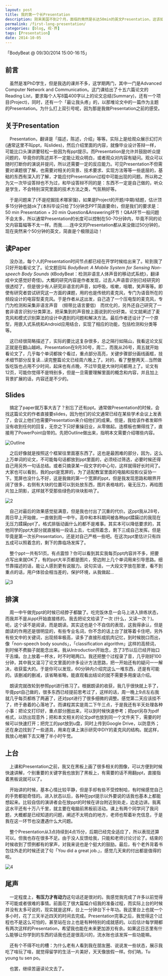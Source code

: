 ```yaml
---
layout: post
title: 我的第一个长Presentation
description: 刚来美国不到2个月，面临的竟然是长达50min的英文Presentation，这该如何是好……
permalink: /first-long-presentation/
categories: [blog, 视·界]
tags: [Presentation]
date: 2014-10-05
--- 
```


「BodyBeat @ 09/30/2014 15:00-16:15」 

## 前言
　虽然是准PhD学生，但是我选的课并不多，这学期两门，其中一门是Advanced Computer Network and Communication。这门课给出了十五六篇论文的Reading List，要求每个人写8篇400字以上的论文总结(Summary)，还有一个项目(Project)，同时，还有一个「最让我头疼」的，以那堆论文中的一篇作为主题的Presentation。为什么打上双引号呢，因为那是我做Presentation之前的感受。

## 关于Presentation
　Presentation，翻译是「描述，陈述，介绍」等等。实际上是给观众展示幻灯片　(通常这里不叫ppt，叫slides)，然后介绍里面的内容，就像毕业设计答辩一样，可能比口头演讲要轻松一些因为有ppt提示。而Presentation是允许并鼓励听众提问题的，毕竟你的陈述并不一定能让观众明白，或者观众对内容有疑问。观众可以随时打断你的演说并提问，所以还需要一定的反应能力。可见Presentation不但需要对课题很了解，也需要对相关的背景、技术要求、实现方法等等一些底层的，基础的东西有深入的了解，才能应付Presentation过程中可能出现的问题。所以称之为又一次毕设答辩也不为过，和毕设答辩不同的是：东西不一定是自己做的，听众是学生，不会特别深究里面的技术方法之类，气氛稍好等。

　于是问题来了(不是挖掘技术哪家强)，如果是Project的开题/中期/结题，估计顶多15分钟也就ok了(本科毕设只给了5分钟念PPT简直要命)，但是我们的要求是：50 min Presentation + 20 min Question&Answering环节！Q&A环节一般问题不会太多，所以通常Presentation的长度可以控制在50-70分钟内，毕竟不同的论文内容篇幅等不太一样。而我……连中文的Presentation都从来没做过50分钟的，现在突然来个50分钟的英文，简直是个极限运动！

## 读Paper
　没办法，每个人的Presentation时间节点都已经在开学时候给出来了。轮到我了只好开始看论文了。论文题目叫 *BodyBeat: A Mobile System for Sensing Non-speech Body Sounds* (《BodyBeat：检测非语言人体声音的移动式系统》，翻译成中文感觉好奇怪)。大概的研究内容是作者发现，过去人声语音识别已经研究的很透彻了，但是很少有人研究非语言的声音，如呼吸，咳嗽，咀嚼，笑声等等。即使有研究者尝试研究这一方面的课题，用的也是传统的麦克风，专门为语音所在的频段设计的电容型麦克风。于是作者从这出发，自己造了一个压电型的麦克风，专门为检测和采集非语言声音　(频带比语言要低)　而优化的，另外还自己研究了一套非语言识别/分类算法，把采集到的声音按上面说到的分好类。论文就阐述了麦克风和模式识别算法的设计中遇到的问题和解决方法。最后作者还设计了一个原型，用嵌入式系统和Android应用结合，实现了相应的功能，包括检测和分类等等。

　这已经很简略描述了，实际的要比这复杂很多，总之隔行如隔山，我看这论文反正就是在翻山越岭。Presentation在9月30号，周二，而我从26号，周五就开始看论文了，几乎每个单词都挨个看过，重点部分高亮，关键步骤部分画线画框，技术细节部分反复读…读完整篇论文已经周六晚上了。对的，看了整整两天…当然做饭吃饭也占用不少时间，起床也有点晚，不过毕竟是大块时间都用上了。论文有12页，可能你觉得不是特别多，但是一旦需要理解里面的概念和内容，并且加上背景扩展的话，内容还是不少的。

## Slides
　搞定了paper就万事大吉了？别忘了还有ppt。通常做Presentation的时候，会找这篇论文的作者直接要slides，因为他们的论文通常已经在某些学术会议上发表了，会议上他们也需要Presentation来介绍他们的成果。但是，我给该作者发邮件没有收到任何的回复，无奈之下只好重操旧业，从零做起。连模板也懒得找了，直接用了PowerPoint自带的。先把Outline做出来，指明本文需要介绍哪些内容。

![Outline]({{site.img-hosting}}/Pic4Post/first-long-presentation/presentation-1.png "Outline")

　之后好像就是按照这个框架往里面塞东西了。这也是最困难的部分，因为，这么上万单词的论文，不可能每句话都放到ppt里面的，必须经过筛选，必要时候还得自己用另外一句话总结。或者只摘录某一段文字的中心句，这样就得好长时间了。大家也可以看到，我的ppt是宽屏的，为了适配教室里面的电脑和投影仪妥协一下。宽屏也没什么不好，这是我做的第一个宽屏的ppt，但是我发现思路和眼界开阔了很多，右侧有大块的位置可以到处放东西，图片表格啥的，毫无压力，再给图片加上阴影，这样就不受那些绿色的块块影响了。

![2]({{site.img-hosting}}/Pic4Post/first-long-presentation/presentation-2.png "Design")

　自己对最后的效果感觉挺满意，但是我也付出了沉重的代价。这ppt我从28号，周日早上开始做，一直做到周一中午。高中和本科期间被各种ppt蹂躏过的我现在无压力蹂躏ppt了。格式排版动画什么的都不是难事。其实本可以降低要求的，其他同学的ppt大部分就直接粘一段话上去，七成照着念，剩下三成自己发挥。但是毕竟是第一次长Presentation，还是对自己严格一些吧。在这次ppt里估计只有四五成可以照着念的，剩下的靠临场发挥了。

　整个ppt一共有51页。有点震惊？你可以看到其实我每页ppt内容并不多，把要点写出来就OK了，有的ppt大半页都是图片，旁边附上几个单词用来引导思路。细节靠描述的话，能让人感到更有说服力。说句实话，一大段文字放在那里，看不到重点的话，用户体验会相当差的，保护环境，从我做起…

![3]({{site.img-hosting}}/Pic4Post/first-long-presentation/presentation-3.png "Graphic")

## 排演
　周一中午做完ppt的时候已经脖子都酸了。吃完饭休息一会马上进入排练状态，而我并不是从ppt开始直接练的。我去把论文给读了一次 (什么，又读一次？)。呃，这个读不是阅读，而是朗读。其实这也是个不自信的表现，这我得承认，但是朗读的作用还是很明显的，有些专业名词，你不念的话上台了就等着卡住吧，另外有些文中的关键词，出现频率极高，读多了直接形成肌肉记忆，到时候脱口而出，像「non-speech body sounds」，「classification algorithm」这样的高频词，到时候不费脑子就能念出来。我从Introduction开始念，念了3节以后已经开始口干舌燥。台上放着一杯水，时不时喝两口。我还把整个过程录了音，几乎刚好100分钟，其中我又温习了论文里面的许多设计方法思路，把一开始还有的疑问一一解决，收获蛮大的。于是你可以发现，60分钟内介绍完这么一堆东西，还是有可能的。该删减的删减，该省略省略，能直观看出结论的就不需要多用废话介绍。

　朗读完就改轮到参照ppt进行练习了。根据朗读的收获，我几乎很快就上手了，毕竟ppt自己做的，很多东西已经提前思考过了，这样的话，周一晚上9点左右我就几乎每页都练了两遍了，还对ppt进行了很多细微的调整。感觉第二天应该挂不了，终于悬着的心落地了。而课程其实是周二下午三点，于是我还有半天处理各种小事：把论文打印好，重点部分圈出来，可以到时候快速参考；把ppt另存为pdf格式，以防出现意外；把和本文相关的论文pdf也放到同一个文件夹下，需要的时候可以快速打开；把完工的ppt放到u盘，同时上传到Google Drive，以防意外；还在身边找到了一些道具，用来在课上演示研究中DIY的麦克风的结构。就这样，我放心地躺下去又睡了半小时午觉。

## 上台

　上课和Presentation之前，我又在黑板上画了很多相关的图像，可以方便到时候快速讲解，个别重要的关键字我也放到了黑板上，有需要的话不用翻ppt，直接指着黑板说就可以了。

　开始讲的时候，基本心情比较平静，但是手却有些不受控制哈，有时候感觉自己的手势都挺奇怪的。进入状态以后，各种在ppt提示以外要说的话我也基本上都能想起来。比较自信的演讲者会在放ppt的时候在讲台附近到处走，边走边讲。我离这水平还有十万八千里，就主要在电脑前黑板前活动。课上有两个同学问了我问题，大概都是已经知道的问题，阐述不太明白的地方，老师也帮着补充信息，于是我在这一环节也没遭遇什么大问题。

　整个Presentation从3点持续到4点15分，后期已经完全适应了，所以表现还算可以。但我也存在很多不足。由于没人反馈给我，只能和老师讨论讨论了。结束的时候收到了惯例都有的掌声，对我来说也是个挺大的鼓励。最后，有个老外背着书包往外走的时候还说了句「You did a great job.」，感觉几天来的付出都是值得的啦。

![4]({{site.img-hosting}}/Pic4Post/first-long-presentation/presentation-4.png "Thank you")

## 尾声
　一定程度上，**有压力才有动力**这句话还是很对的。我感觉我完成了许多以前觉得不可能或者很难的事情。前面花了很大篇幅介绍我的准备过程，而实际上台的时候并没有太多可说的，现实就是这样，台上一分钟台下十年功。我这里台上也就一个多小时，花了三天半近四天的时间去完成。Presentation完事之后，我觉得这个过程也不是这么可怕的，甚至站在台上也是有种特别的成就感的。以后估计每学期都有两次这样的Presentation，希望我也能在未来更加游刃有余。如果这日志里有什么能够让你学到的东西的话我也还是很高兴的，流水账也该发挥一些功能嘛。

　还有个不得不吐的槽：为什么老有人看到我在朋友圈、说说发一些状态，展示我吃了啥玩了啥，就觉得留学的生活一片美好，天天像放假一样。你们呐，Tu young tu sen po。

　也罢，继续苦逼读论文去了。